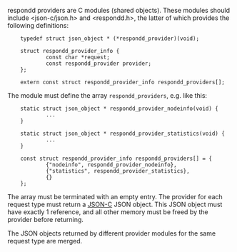 respondd providers are C modules (shared objects). These modules should include
\<json-c/json.h> and \<respondd.h>, the latter of which provides the following definitions:

        typedef struct json_object * (*respondd_provider)(void);

        struct respondd_provider_info {
                const char *request;
                const respondd_provider provider;
        };

        extern const struct respondd_provider_info respondd_providers[];


The module must define the array `respondd_providers`, e.g. like this:

        static struct json_object * respondd_provider_nodeinfo(void) {
                ...
        }

        static struct json_object * respondd_provider_statistics(void) {
                ...
        }

        const struct respondd_provider_info respondd_providers[] = {
                {"nodeinfo", respondd_provider_nodeinfo},
                {"statistics", respondd_provider_statistics},
                {}
        };

The array must be terminated with an empty entry. The provider for each
request type must return a [JSON-C] JSON object. This JSON object must have exactly 1
reference, and all other memory must be freed by the provider before returning.

The JSON objects returned by different provider modules for the same request type
are merged.

[JSON-C]: https://github.com/json-c/json-c/wiki
